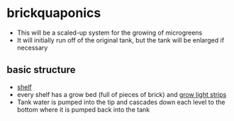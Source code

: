 # brickquaponics

* This will be a scaled-up system for the growing of microgreens
* It will initially run off of the original tank, but the tank will be enlarged if necessary

## basic structure

* [shelf](https://www.amazon.com/AmazonBasics-4-Shelf-Shelving-Unit-Chrome/dp/B00NUS53CY/ref=sr_1_1_sspa?s=home-garden&ie=UTF8&qid=1521328258&sr=1-1-spons&keywords=shelf&psc=1)
* every shelf has a grow bed (full of pieces of brick) and [grow light strips](https://www.amazon.com/OUEVA-Waterproof-Spectrum-Greenhouse-Hydroponic/dp/B06XCM28Q8/ref=sr_1_1?s=home-garden&ie=UTF8&qid=1521328337&sr=1-1&keywords=grow+light+strip)
* Tank water is pumped into the tip and cascades down each level to the bottom where it is pumped back into the tank
